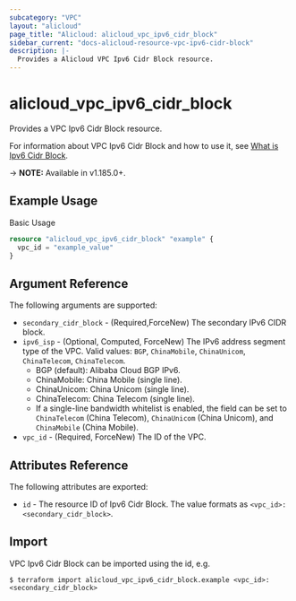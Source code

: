 ```yaml
---
subcategory: "VPC"
layout: "alicloud"
page_title: "Alicloud: alicloud_vpc_ipv6_cidr_block"
sidebar_current: "docs-alicloud-resource-vpc-ipv6-cidr-block"
description: |-
  Provides a Alicloud VPC Ipv6 Cidr Block resource.
---
```


# alicloud\_vpc\_ipv6\_cidr\_block

Provides a VPC Ipv6 Cidr Block resource.

For information about VPC Ipv6 Cidr Block and how to use it, see [What is Ipv6 Cidr Block](https://www.alibabacloud.com/help/en/virtual-private-cloud/latest/associatevpccidrblock).

-> **NOTE:** Available in v1.185.0+.

## Example Usage

Basic Usage

```terraform
resource "alicloud_vpc_ipv6_cidr_block" "example" {
  vpc_id = "example_value"
}

```

## Argument Reference

The following arguments are supported:

* `secondary_cidr_block` - (Required,ForceNew) The secondary IPv6 CIDR block.
* `ipv6_isp` - (Optional, Computed, ForceNew) The IPv6 address segment type of the VPC. Valid values: `BGP`, `ChinaMobile`, `ChinaUnicom`, `ChinaTelecom`, `ChinaTelecom`.
  - BGP (default): Alibaba Cloud BGP IPv6.
  - ChinaMobile: China Mobile (single line).
  - ChinaUnicom: China Unicom (single line).
  - ChinaTelecom: China Telecom (single line).
  - If a single-line bandwidth whitelist is enabled, the field can be set to `ChinaTelecom` (China Telecom), `ChinaUnicom` (China Unicom), and `ChinaMobile` (China Mobile). 
* `vpc_id` - (Required, ForceNew) The ID of the VPC.

## Attributes Reference

The following attributes are exported:

* `id` - The resource ID of Ipv6 Cidr Block. The value formats as `<vpc_id>:<secondary_cidr_block>`.

## Import

VPC Ipv6 Cidr Block can be imported using the id, e.g.

```
$ terraform import alicloud_vpc_ipv6_cidr_block.example <vpc_id>:<secondary_cidr_block>
```